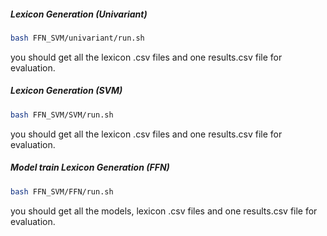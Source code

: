 ##### Lexicon Generation (Univariant)
```bash
bash FFN_SVM/univariant/run.sh
```
you should get all the lexicon .csv files and one results.csv file for evaluation.

##### Lexicon Generation (SVM)

```bash
bash FFN_SVM/SVM/run.sh
```
you should get all the lexicon .csv files and one results.csv file for evaluation.

##### Model train Lexicon Generation (FFN)

```bash
bash FFN_SVM/FFN/run.sh
```
you should get all the models, lexicon .csv files and one results.csv file for evaluation.